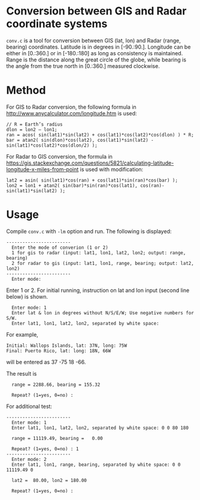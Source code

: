 # Conversion between GIS and Radar coordinate systems
`conv.c` is a tool for conversion between GIS (lat, lon) and Radar (range, bearing) coordinates. Latitude is in degrees in [-90.:90.]. Longitude can be either in [0.:360.] or in [-180.:180] as long as consistency is maintained. Range is the distance along the great circle of the globe, while bearing is the angle from the true north in [0.:360.] measured clockwise.

# Method
For GIS to Radar conversion, the following formula in http://www.anycalculator.com/longitude.htm is used:
```
// R = Earth’s radius
dlon = lon2 – lon1;
ran = acos( sin(lat1)*sin(lat2) + cos(lat1)*cos(lat2)*cos(dlon) ) * R;
bar = atan2( sin(dlon)*cos(lat2), cos(lat1)*sin(lat2) - sin(lat1)*cos(lat2)*cos(dlon/2) );
```
For Radar to GIS conversion, the formula in https://gis.stackexchange.com/questions/5821/calculating-latitude-longitude-x-miles-from-point is used with modification:
```
lat2 = asin( sin(lat1)*cos(ran) + cos(lat1)*sin(ran)*cos(bar) );
lon2 = lon1 + atan2( sin(bar)*sin(ran)*cos(lat1), cos(ran)-sin(lat1)*sin(lat2) );
```

# Usage
Compile `conv.c` with `-lm` option and run.
The following is displayed:
```
------------------------
  Enter the mode of converion (1 or 2)
  1 for gis to radar (input: lat1, lon1, lat2, lon2; output: range, bearing)
  2 for radar to gis (input: lat1, lon1, range, bearing; output: lat2, lon2)
------------------------
  Enter mode: 
```
Enter 1 or 2. For initial running, instruction on lat and lon input (second line below) is shown.
```
  Enter mode: 1
  Enter lat & lon in degrees without N/S/E/W; Use negative numbers for S/W.
  Enter lat1, lon1, lat2, lon2, separated by white space:
```

For example, 
```
Initial: Wallops Islands, lat: 37N, long: 75W
Final: Puerto Rico, lat: long: 18N, 66W
```
will be entered as 37 -75 18 -66.


The result is
```
  range = 2288.66, bearing = 155.32

  Repeat? (1=yes, 0=no) :
```

For additional test:
```
------------------------
  Enter mode: 1
  Enter lat1, lon1, lat2, lon2, separated by white space: 0 0 80 180

  range = 11119.49, bearing =   0.00

  Repeat? (1=yes, 0=no) : 1
------------------------
  Enter mode: 2
  Enter lat1, lon1, range, bearing, separated by white space: 0 0 11119.49 0

  lat2 =  80.00, lon2 = 180.00

  Repeat? (1=yes, 0=no) :
```
